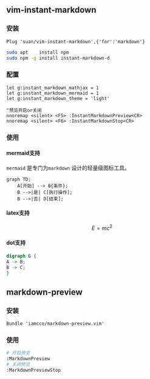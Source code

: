 ## vim-instant-markdown

### 安装

```vim
Plug 'suan/vim-instant-markdown',{'for':'markdown'}
```

```bash
sudo apt    install npm
sudo npm -g install instant-markdown-d
```

### 配置

```vim
let g:instant_markdown_mathjax = 1
let g:instant_markdown_mermaid = 1
let g:instant_markdown_theme = 'light'

"预览开启or关闭
nnoremap <silent> <F5> :InstantMarkdownPreview<CR>
nnoremap <silent> <F6> :InstantMarkdownStop<CR>
```

### 使用

#### mermaid支持

`mermaid` 是专门为`markdown` 设计的轻量级图标工具。

```mermaid
graph TD;
    A[开始] --> B{条件};
    B -->|是| C[执行操作];
    B -->|否| D[结束];
```

#### latex支持

$$
E = mc^2
$$

#### dot支持

```dot
digraph G {
A -> B;
B -> C;
}
```

## markdown-preview

### 安装

```vim
Bundle 'iamcco/markdown-preview.vim'
```

### 使用

```bash
# 开启预览
:MarkdownPreview
# 关闭预览
:MarkdownPreviewStop
```
